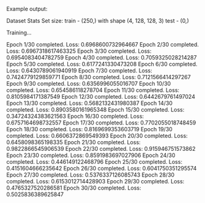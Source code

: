 Example output:

Dataset Stats
  Set size:
    train - (250,) with shape (4, 128, 128, 3)
    test - (0,)

Training...

Epoch 1/30 completed.
  Loss: 0.6968600732964667
Epoch 2/30 completed.
  Loss: 0.6967318617463325
Epoch 3/30 completed.
  Loss: 0.6954083404782759
Epoch 4/30 completed.
  Loss: 0.7059325028214287
Epoch 5/30 completed.
  Loss: 0.6177241330473208
Epoch 6/30 completed.
  Loss: 0.6430789061940919
Epoch 7/30 completed.
  Loss: 0.7424779129859771
Epoch 8/30 completed.
  Loss: 0.7121566414297267
Epoch 9/30 completed.
  Loss: 0.6356996055016707
Epoch 10/30 completed.
  Loss: 0.654586118278704
Epoch 11/30 completed.
  Loss: 0.8105984171387549
Epoch 12/30 completed.
  Loss: 0.6442679761497024
Epoch 13/30 completed.
  Loss: 0.5682132431980387
Epoch 14/30 completed.
  Loss: 0.8903580161965348
Epoch 15/30 completed.
  Loss: 0.34724324383621563
Epoch 16/30 completed.
  Loss: 0.6757164698732557
Epoch 17/30 completed.
  Loss: 0.7702055018748459
Epoch 18/30 completed.
  Loss: 0.8169699353603719
Epoch 19/30 completed.
  Loss: 0.6606372869549393
Epoch 20/30 completed.
  Loss: 0.6458098365198335
Epoch 21/30 completed.
  Loss: 0.9822866545906539
Epoch 22/30 completed.
  Loss: 0.915946751573862
Epoch 23/30 completed.
  Loss: 0.8591983697027906
Epoch 24/30 completed.
  Loss: 0.446149122468796
Epoch 25/30 completed.
  Loss: 0.4151604666235642
Epoch 26/30 completed.
  Loss: 0.6041750351295574
Epoch 27/30 completed.
  Loss: 0.5376337126085743
Epoch 28/30 completed.
  Loss: 0.6153012714428903
Epoch 29/30 completed.
  Loss: 0.4765327520286581
Epoch 30/30 completed.
  Loss: 0.5025836389625847